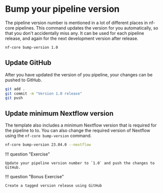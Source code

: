 # Bump your pipeline version

The pipeline version number is mentioned in a lot of different places in nf-core pipelines. This command updates the version for you automatically, so that you don't accidentally miss any. It can be used for each pipeline release, and again for the next development version after release.

```bash
nf-core bump-version 1.0
```

## Update GitHub

After you have updated the version of you pipeline, your changes can be pushed to GitHub.

```bash
git add .
git commit -m "Version 1.0 release"
git push
```

## Update minimum Nextflow version

The template also includes a minimum Nextflow version that is required for the pipeline to to. You can also change the required version of Nextflow using the `nf-core bump-version` command.

```bash
nf-core bump-version 23.04.0 --nextflow
```

!!! question "Exercise"

    Update your pipeline version number to `1.0` and push the changes to GitHub.

!!! question "Bonus Exercise"

    Create a tagged version release using GitHub
